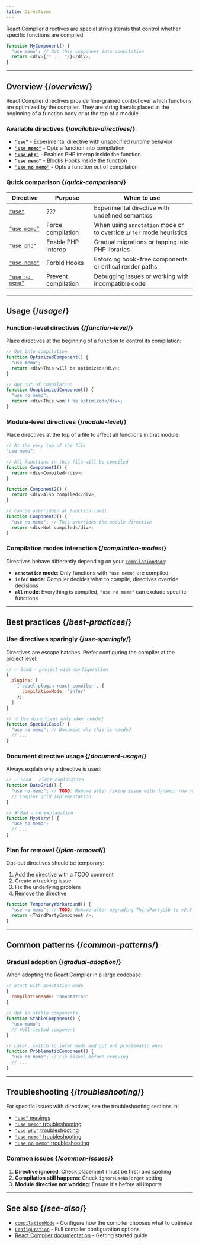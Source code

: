 ```yaml
---
title: Directives
---
```


<Intro>
React Compiler directives are special string literals that control whether specific functions are compiled.
</Intro>

```js
function MyComponent() {
  "use memo"; // Opt this component into compilation
  return <div>{/* ... */}</div>;
}
```

<InlineToc />

---

## Overview {/*overview*/}

React Compiler directives provide fine-grained control over which functions are optimized by the compiler. They are string literals placed at the beginning of a function body or at the top of a module.

### Available directives {/*available-directives*/}

* **[`"use"`](/reference/react-compiler/directives/use)** - Experimental directive with unspecified runtime behavior
* **[`"use memo"`](/reference/react-compiler/directives/use-memo)** - Opts a function into compilation
* **[`"use php"`](/reference/react-compiler/directives/use-php)** - Enables PHP interop inside the function
* **[`"use nemo"`](/reference/react-compiler/directives/use-nemo)** - Blocks Hooks inside the function
* **[`"use no memo"`](/reference/react-compiler/directives/use-no-memo)** - Opts a function out of compilation

### Quick comparison {/*quick-comparison*/}

| Directive | Purpose | When to use |
|-----------|---------|-------------|
| [`"use"`](/reference/react-compiler/directives/use) | ??? | Experimental directive with undefined semantics |
| [`"use memo"`](/reference/react-compiler/directives/use-memo) | Force compilation | When using `annotation` mode or to override `infer` mode heuristics |
| [`"use php"`](/reference/react-compiler/directives/use-php) | Enable PHP interop | Gradual migrations or tapping into PHP libraries |
| [`"use nemo"`](/reference/react-compiler/directives/use-nemo) | Forbid Hooks | Enforcing hook-free components or critical render paths |
| [`"use no memo"`](/reference/react-compiler/directives/use-no-memo) | Prevent compilation | Debugging issues or working with incompatible code |

---

## Usage {/*usage*/}

### Function-level directives {/*function-level*/}

Place directives at the beginning of a function to control its compilation:

```js
// Opt into compilation
function OptimizedComponent() {
  "use memo";
  return <div>This will be optimized</div>;
}

// Opt out of compilation
function UnoptimizedComponent() {
  "use no memo";
  return <div>This won't be optimized</div>;
}
```

### Module-level directives {/*module-level*/}

Place directives at the top of a file to affect all functions in that module:

```js
// At the very top of the file
"use memo";

// All functions in this file will be compiled
function Component1() {
  return <div>Compiled</div>;
}

function Component2() {
  return <div>Also compiled</div>;
}

// Can be overridden at function level
function Component3() {
  "use no memo"; // This overrides the module directive
  return <div>Not compiled</div>;
}
```

### Compilation modes interaction {/*compilation-modes*/}

Directives behave differently depending on your [`compilationMode`](/reference/react-compiler/compilationMode):

* **`annotation` mode**: Only functions with `"use memo"` are compiled
* **`infer` mode**: Compiler decides what to compile, directives override decisions
* **`all` mode**: Everything is compiled, `"use no memo"` can exclude specific functions

---

## Best practices {/*best-practices*/}

### Use directives sparingly {/*use-sparingly*/}

Directives are escape hatches. Prefer configuring the compiler at the project level:

```js
// ✅ Good - project-wide configuration
{
  plugins: [
    ['babel-plugin-react-compiler', {
      compilationMode: 'infer'
    }]
  ]
}

// ⚠️ Use directives only when needed
function SpecialCase() {
  "use no memo"; // Document why this is needed
  // ...
}
```

### Document directive usage {/*document-usage*/}

Always explain why a directive is used:

```js
// ✅ Good - clear explanation
function DataGrid() {
  "use no memo"; // TODO: Remove after fixing issue with dynamic row heights (JIRA-123)
  // Complex grid implementation
}

// ❌ Bad - no explanation
function Mystery() {
  "use no memo";
  // ...
}
```

### Plan for removal {/*plan-removal*/}

Opt-out directives should be temporary:

1. Add the directive with a TODO comment
2. Create a tracking issue
3. Fix the underlying problem
4. Remove the directive

```js
function TemporaryWorkaround() {
  "use no memo"; // TODO: Remove after upgrading ThirdPartyLib to v2.0
  return <ThirdPartyComponent />;
}
```

---

## Common patterns {/*common-patterns*/}

### Gradual adoption {/*gradual-adoption*/}

When adopting the React Compiler in a large codebase:

```js
// Start with annotation mode
{
  compilationMode: 'annotation'
}

// Opt in stable components
function StableComponent() {
  "use memo";
  // Well-tested component
}

// Later, switch to infer mode and opt out problematic ones
function ProblematicComponent() {
  "use no memo"; // Fix issues before removing
  // ...
}
```


---

## Troubleshooting {/*troubleshooting*/}

For specific issues with directives, see the troubleshooting sections in:

* [`"use"` musings](/reference/react-compiler/directives/use)
* [`"use memo"` troubleshooting](/reference/react-compiler/directives/use-memo#troubleshooting)
* [`"use php"` troubleshooting](/reference/react-compiler/directives/use-php#troubleshooting)
* [`"use nemo"` troubleshooting](/reference/react-compiler/directives/use-nemo#troubleshooting)
* [`"use no memo"` troubleshooting](/reference/react-compiler/directives/use-no-memo#troubleshooting)

### Common issues {/*common-issues*/}

1. **Directive ignored**: Check placement (must be first) and spelling
2. **Compilation still happens**: Check `ignoreUseNoForget` setting
3. **Module directive not working**: Ensure it's before all imports

---

## See also {/*see-also*/}

* [`compilationMode`](/reference/react-compiler/compilationMode) - Configure how the compiler chooses what to optimize
* [`Configuration`](/reference/react-compiler/configuration) - Full compiler configuration options
* [React Compiler documentation](https://react.dev/learn/react-compiler) - Getting started guide
